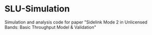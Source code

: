 # SLU-Simulation
Simulation and analysis code for paper "Sidelink Mode 2 in Unlicensed Bands: Basic Throughput Model &amp; Validation"
